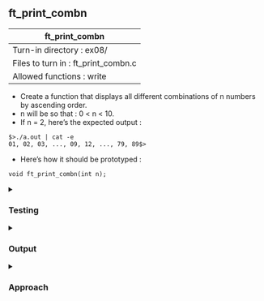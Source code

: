 ## ft_print_combn

|               ft_print_combn        |
|---------------------------------|
| Turn-in directory : ex08/       |
| Files to turn in : ft_print_combn.c |
| Allowed functions : write       |
- Create a function that displays all different combinations of n numbers by ascending order.
- n will be so that : 0 < n < 10.
- If n = 2, here’s the expected output :
```
$>./a.out | cat -e
01, 02, 03, ..., 09, 12, ..., 79, 89$>
```
- Here’s how it should be prototyped :

```
void ft_print_combn(int n);
```


<details>
<summary><h3>Testing</h3></summary>
	
<pre><code>#include &ltunistd.h&gt
int	main(void)
{
	write(1, "n = 1\n", 6);
	ft_print_combn(1);
	write(1, "\nn = 2\n", 7);
	ft_print_combn(2);
	write(1, "\nn = 3\n", 7);
	ft_print_combn(3);
	write(1, "\nn = 4\n", 7);
	ft_print_combn(4);
	write(1, "\nn = 5\n", 7);
	ft_print_combn(5);
	write(1, "\nn = 6\n", 7);
	ft_print_combn(6);
	write(1, "\nn = 7\n", 7);
	ft_print_combn(7);
	write(1, "\nn = 8\n", 7);
	ft_print_combn(8);
	write(1, "\nn = 9\n", 7);
	ft_print_combn(9);
	return (0);
}</code></pre>

See [testing file](main.c)

</details>


<details>
<summary><h3>Output</h3></summary>

The output has been separated into separate sections:

<details>
<summary><code>n = 1</code></summary>
<pre><code>n = 1
0, 1, 2, 3, 4, 5, 6, 7, 8, 9</code></pre>

</details>

<details>
<summary><code>n = 2</code></summary>
<pre><code>n = 2
01, 02, 03, 04, 05, 06, 07, 08, 09, 12, 13, 14, 15, 16, 17, 18, 19, 23, 24, 25, 26, 27, 28, 29, 34, 35, 36, 37, 38, 39, 45, 46, 47, 48, 49, 56, 57, 58, 59, 67, 68, 69, 78, 79, 89</code></pre>

</details>

<details>
<summary><code>n = 3</code></summary>
<pre><code>n = 3
012, 013, 014, 015, 016, 017, 018, 019, 023, 024, 025, 026, 027, 028, 029, 034, 035, 036, 037, 038, 039, 045, 046, 047, 048, 049, 056, 057, 058, 059, 067, 068, 069, 078, 079, 089, 123, 124, 125, 126, 127, 128, 129, 134, 135, 136, 137, 138, 139, 145, 146, 147, 148, 149, 156, 157, 158, 159, 167, 168, 169, 178, 179, 189, 234, 235, 236, 237, 238, 239, 245, 246, 247, 248, 249, 256, 257, 258, 259, 267, 268, 269, 278, 279, 289, 345, 346, 347, 348, 349, 356, 357, 358, 359, 367, 368, 369, 378, 379, 389, 456, 457, 458, 459, 467, 468, 469, 478, 479, 489, 567, 568, 569, 578, 579, 589, 678, 679, 689, 789</code></pre>

</details>

<details>
<summary><code>n = 4</code></summary>
<pre><code>n = 4
0123, 0124, 0125, 0126, 0127, 0128, 0129, 0134, 0135, 0136, 0137, 0138, 0139, 0145, 0146, 0147, 0148, 0149, 0156, 0157, 0158, 0159, 0167, 0168, 0169, 0178, 0179, 0189, 0234, 0235, 0236, 0237, 0238, 0239, 0245, 0246, 0247, 0248, 0249, 0256, 0257, 0258, 0259, 0267, 0268, 0269, 0278, 0279, 0289, 0345, 0346, 0347, 0348, 0349, 0356, 0357, 0358, 0359, 0367, 0368, 0369, 0378, 0379, 0389, 0456, 0457, 0458, 0459, 0467, 0468, 0469, 0478, 0479, 0489, 0567, 0568, 0569, 0578, 0579, 0589, 0678, 0679, 0689, 0789, 1234, 1235, 1236, 1237, 1238, 1239, 1245, 1246, 1247, 1248, 1249, 1256, 1257, 1258, 1259, 1267, 1268, 1269, 1278, 1279, 1289, 1345, 1346, 1347, 1348, 1349, 1356, 1357, 1358, 1359, 1367, 1368, 1369, 1378, 1379, 1389, 1456, 1457, 1458, 1459, 1467, 1468, 1469, 1478, 1479, 1489, 1567, 1568, 1569, 1578, 1579, 1589, 1678, 1679, 1689, 1789, 2345, 2346, 2347, 2348, 2349, 2356, 2357, 2358, 2359, 2367, 2368, 2369, 2378, 2379, 2389, 2456, 2457, 2458, 2459, 2467, 2468, 2469, 2478, 2479, 2489, 2567, 2568, 2569, 2578, 2579, 2589, 2678, 2679, 2689, 2789, 3456, 3457, 3458, 3459, 3467, 3468, 3469, 3478, 3479, 3489, 3567, 3568, 3569, 3578, 3579, 3589, 3678, 3679, 3689, 3789, 4567, 4568, 4569, 4578, 4579, 4589, 4678, 4679, 4689, 4789, 5678, 5679, 5689, 5789, 6789</code></pre>

</details>

<details>
<summary><code>n = 5</code></summary>
<pre><code>n = 5
01234, 01235, 01236, 01237, 01238, 01239, 01245, 01246, 01247, 01248, 01249, 01256, 01257, 01258, 01259, 01267, 01268, 01269, 01278, 01279, 01289, 01345, 01346, 01347, 01348, 01349, 01356, 01357, 01358, 01359, 01367, 01368, 01369, 01378, 01379, 01389, 01456, 01457, 01458, 01459, 01467, 01468, 01469, 01478, 01479, 01489, 01567, 01568, 01569, 01578, 01579, 01589, 01678, 01679, 01689, 01789, 02345, 02346, 02347, 02348, 02349, 02356, 02357, 02358, 02359, 02367, 02368, 02369, 02378, 02379, 02389, 02456, 02457, 02458, 02459, 02467, 02468, 02469, 02478, 02479, 02489, 02567, 02568, 02569, 02578, 02579, 02589, 02678, 02679, 02689, 02789, 03456, 03457, 03458, 03459, 03467, 03468, 03469, 03478, 03479, 03489, 03567, 03568, 03569, 03578, 03579, 03589, 03678, 03679, 03689, 03789, 04567, 04568, 04569, 04578, 04579, 04589, 04678, 04679, 04689, 04789, 05678, 05679, 05689, 05789, 06789, 12345, 12346, 12347, 12348, 12349, 12356, 12357, 12358, 12359, 12367, 12368, 12369, 12378, 12379, 12389, 12456, 12457, 12458, 12459, 12467, 12468, 12469, 12478, 12479, 12489, 12567, 12568, 12569, 12578, 12579, 12589, 12678, 12679, 12689, 12789, 13456, 13457, 13458, 13459, 13467, 13468, 13469, 13478, 13479, 13489, 13567, 13568, 13569, 13578, 13579, 13589, 13678, 13679, 13689, 13789, 14567, 14568, 14569, 14578, 14579, 14589, 14678, 14679, 14689, 14789, 15678, 15679, 15689, 15789, 16789, 23456, 23457, 23458, 23459, 23467, 23468, 23469, 23478, 23479, 23489, 23567, 23568, 23569, 23578, 23579, 23589, 23678, 23679, 23689, 23789, 24567, 24568, 24569, 24578, 24579, 24589, 24678, 24679, 24689, 24789, 25678, 25679, 25689, 25789, 26789, 34567, 34568, 34569, 34578, 34579, 34589, 34678, 34679, 34689, 34789, 35678, 35679, 35689, 35789, 36789, 45678, 45679, 45689, 45789, 46789, 56789</code></pre>

</details>

<details>
<summary><code>n = 6</code></summary>
<pre><code>n = 6
012345, 012346, 012347, 012348, 012349, 012356, 012357, 012358, 012359, 012367, 012368, 012369, 012378, 012379, 012389, 012456, 012457, 012458, 012459, 012467, 012468, 012469, 012478, 012479, 012489, 012567, 012568, 012569, 012578, 012579, 012589, 012678, 012679, 012689, 012789, 013456, 013457, 013458, 013459, 013467, 013468, 013469, 013478, 013479, 013489, 013567, 013568, 013569, 013578, 013579, 013589, 013678, 013679, 013689, 013789, 014567, 014568, 014569, 014578, 014579, 014589, 014678, 014679, 014689, 014789, 015678, 015679, 015689, 015789, 016789, 023456, 023457, 023458, 023459, 023467, 023468, 023469, 023478, 023479, 023489, 023567, 023568, 023569, 023578, 023579, 023589, 023678, 023679, 023689, 023789, 024567, 024568, 024569, 024578, 024579, 024589, 024678, 024679, 024689, 024789, 025678, 025679, 025689, 025789, 026789, 034567, 034568, 034569, 034578, 034579, 034589, 034678, 034679, 034689, 034789, 035678, 035679, 035689, 035789, 036789, 045678, 045679, 045689, 045789, 046789, 056789, 123456, 123457, 123458, 123459, 123467, 123468, 123469, 123478, 123479, 123489, 123567, 123568, 123569, 123578, 123579, 123589, 123678, 123679, 123689, 123789, 124567, 124568, 124569, 124578, 124579, 124589, 124678, 124679, 124689, 124789, 125678, 125679, 125689, 125789, 126789, 134567, 134568, 134569, 134578, 134579, 134589, 134678, 134679, 134689, 134789, 135678, 135679, 135689, 135789, 136789, 145678, 145679, 145689, 145789, 146789, 156789, 234567, 234568, 234569, 234578, 234579, 234589, 234678, 234679, 234689, 234789, 235678, 235679, 235689, 235789, 236789, 245678, 245679, 245689, 245789, 246789, 256789, 345678, 345679, 345689, 345789, 346789, 356789, 456789</code></pre>

</details>

<details>
<summary><code>n = 7</code></summary>
<pre><code>n = 7
0123456, 0123457, 0123458, 0123459, 0123467, 0123468, 0123469, 0123478, 0123479, 0123489, 0123567, 0123568, 0123569, 0123578, 0123579, 0123589, 0123678, 0123679, 0123689, 0123789, 0124567, 0124568, 0124569, 0124578, 0124579, 0124589, 0124678, 0124679, 0124689, 0124789, 0125678, 0125679, 0125689, 0125789, 0126789, 0134567, 0134568, 0134569, 0134578, 0134579, 0134589, 0134678, 0134679, 0134689, 0134789, 0135678, 0135679, 0135689, 0135789, 0136789, 0145678, 0145679, 0145689, 0145789, 0146789, 0156789, 0234689, 0234789, 0235678, 0235679, 0235689, 0235789, 0236789, 0245678, 0245679, 0245689, 0245789, 0246789, 0256789, 0345678, 0345679, 0345689, 0345789, 0346789, 0356789, 0456789, 1234567, 1234568, 1234569, 1234578, 1234579, 1234589, 1234678, 1234679, 1234689, 1234789, 1235678, 1235679, 1235689, 1235789, 1236789, 1245678, 1245679, 1245689, 1245789, 1246789, 1256789, 1345678, 1345679, 1345689, 1345789, 1346789, 1356789, 1456789, 2345678, 2345679, 2345689, 2345789, 2346789, 2356789, 2456789, 3456789</code></pre>

</details>

<details>
<summary><code>n = 8</code></summary>
<pre><code>n = 8
01234567, 01234568, 01234569, 01234578, 01234579, 01234589, 01234678, 01234679, 01234689, 01234789, 01235678, 01235679, 01235689, 01235789, 01236789, 01245678, 01245679, 01245689, 01245789, 01246789, 01256789, 01345678, 01345679, 01345689, 01345789, 01346789, 01356789, 01456789, 02345678, 02345679, 02345689, 02345789, 02346789, 02356789, 02456789, 03456789, 12345678, 12345679, 12345689, 12345789, 12346789, 12356789, 12456789, 13456789, 23456789</code></pre>

</details>

<details>
<summary><code>n = 9</code></summary>
<pre><code>n = 9
012345678, 012345679, 012345689, 012345789, 012346789, 012356789, 012456789, 013456789, 023456789, 123456789</code></pre>

</details>

</details>

<details>
<summary><h3>Approach</code></h3></summary>

Before coding the solution, I thought about how I would manually complete the task. For 3 digits, I would 
1. Start with the initial combination. This combination is always in ascending order starting from 0. With 3 digits, I start with <code>012</code>.
2. The next combination is reached by incrementing the last digit in the combination e.g., <code>013</code>, <code>014</code>, etc. 
3. When the last digit is already <code>9</code> (<code>019</code>), I increment the penultimate digit and reset the last digit to be one higher than the penultimate digit (<code>023</code>).
4. Repeat steps 2 and 3 to get <code>024</code>, ..., <code>029</code>, <code>034</code>, ..., <code>039</code>, <code>045</code>, ... until the penultimate digit reaches <code>8</code> (<code>089</code>); 
5. When the penultimate digit is already <code>8</code>, I increment the next digit from the end (which is now the first digit in the combination) and reset the other digits to be one higher than the digit on the left: <code>123</code>.
6. Repeat steps 2, 3 and 5 to get <code>124</code>, ..., <code>129</code>, <code>134</code>, ..., <code>189</code>, <code>234</code>, ... until the first digit reaches <code>7</code>: <code>789</code>. The end!

Before we begin coding, being able to identify the final combination will also be handy. The table below shows the final combination for different values of <code>n</code> - by staring at it for a bit, you'd realise that the first digit is always <code>10 - n</code>.
 
| n | Final Combination |
|--| --|
| 1 | 9 |
| 2 | 89 |
| 3 | 789 |
| 4 | 6789 | 
| 5 | 56789 | 
| 6 | 456789 |
| 7 | 3456789 |
| 8 | 23456789 |
| 9 | 123456789 |


Now we are ready to begin and can use the above to create a <a href=ft_print_combn.c>solution</a>:
- The function first declares an array with 9 elements (the maximum we will need) and initialises it to the first combination (lines 53 and 58-60). This is similar to step 1.
- A <code>while</code> loop is used to display and 'increment' the array (lines 61-68):
	- <code>ft_print_array</code> displays the array and adds comma separators;
	- If the last digit is not <code>9</code>, we increment the last digit in the array (lines 64-65). This is step 2. 
	- Otherwise, <code>ft_increment_and_reset</code> is used to increment the array. This covers steps 3 and 5.
	- The <code>while</code> loop stops when the first digit reaches <code>10 - n</code>. This is similar to conditions laid out in step 6. 
- Finally, the function also caters for unreasonable values of <code>n</code>: after all, <code>n</code> should be between 1 and 9.

Initialising the array to the first combination is simple once you realise that the digits are simply their indexes. For instance, for 3 digits, the first combination is <code>012</code>: the digit at index 0 should be <code>0</code>; index 1 should be <code>1</code> and index 2 should be <code>2</code>! In this solution, the code is streamlined further by incrementing <code>i</code> within the <code>while</code> loop - as a result, <code>i</code> is initialised at <code>-1</code> instead of the usual <code>0</code>. 

<code>ft_print_array</code> converts the digits into numeric characters by adding <code>'0'</code> to the digits. It also places a comma and a space after displaying the combination, as long as the combination is not the final combination (i.e., when the first digit is not <code>10 - n</code>). 

After displaying the array, we create the next combination by incrementing the last digit. This should be limited to cases where the last digit hasn't already reached <code>9</code>, the maximum the last digit can reach. Otherwise, we will need to 'increment' the array in a more sophisticated manner. This is accomplished via <code>ft_increment_and_reset</code>.

Within <code>ft_increment_and_reset</code>, we
- Create an array <code>max</code> which is made up of the maximums that each digit can go up to (lines 35-37). For instance, <code>max[0]</code> will contain the maximum that <code>array[0]</code> can go up to, <code>max[1]</code> the maximum that <code>array[1]</code> can go up to, etc, etc. This is also equivalent to the final combination. 
- Starting from the back of array, we locate the first instance where the digit in <code>array</code> is not already at its maximum (lines 38-40). Since we do not know how many such digits there are, we use a <code>while</code> loop. For instance, with <code>589</code>, we want to get to index 0 (where <code>5</code> is) since the digits at index 1 and 2 are already at their maximum. 
- We increment that digit (that is not at its maximum) (line 46) and reset the digits after it so that they are in ascending order, increasing by 1 each time (lines 47-48). <code>589</code> then becomes <code>678</code>.
- If <code>array</code> is the same as <code>max</code> (aka the final combination), we stop any further incrementing and set <code>array</code> to something that terminates the <code>while</code> loop in <code>ft_print_combn</code>. Note that when <code>array</code> is the same as <code>max</code>, lines 38-40 will result in <code>i = -1</code>. Hence, when <code>i == -1</code>, we set array[0] to something greater than <code>10 - n</code> (since this is the <code>while</code> loop condition in <code>ft_print_combn</code>) and exit <code>ft_increment_and_reset</code> using a <code>return</code> statement. 

Now all that's left is to cater for unreasonable values of <code>n</code>. In such situations, we simply exit the function without doing anything (lines 56-57).

</details>

